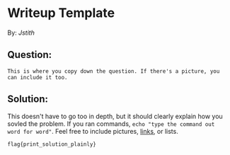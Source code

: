 __Writeup Template__
====================

By: _Jstith_

## Question:

```
This is where you copy down the question. If there's a picture, you can include it too.
```

## Solution:

This doesn't have to go too in depth, but it should clearly explain how you sovled the problem. If you ran commands, `echo "type the command out word for word"`. Feel free to include pictures, [links](google.com), or lists.

```
flag{print_solution_plainly}
```